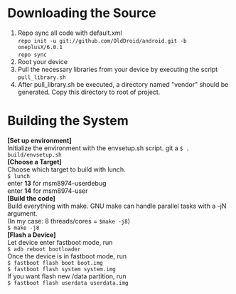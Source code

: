 Downloading the Source  
===
1. Repo sync all code with default.xml  
`repo init -u git://github.com/OldDroid/android.git -b oneplusX/6.0.1`  
`repo sync`  
2. Root your device  
3. Pull the necessary libraries from your device by executing the script `pull_library.sh`  
4. After pull_library.sh be executed, a directory  named "vendor" should be generated. Copy this directory to root of project.

Building the System  
===
**[Set up environment]**  
Initialize the environment with the envsetup.sh script.  git a
`$ . build/envsetup.sh`  
**[Choose a Target]**  
Choose which target to build with lunch.  
`$ lunch`  
      enter **13** for msm8974-userdebug  
      enter **14** for msm8974-user  
**[Build the code]**  
Build everything with make. GNU make can handle parallel tasks with a -jN argument.  
(In my case: 8 threads/cores = `$make -j8`)  
`$ make -j8`  
**[Flash a Device]**  
Let device enter fastboot mode, run  
`$ adb reboot bootloader`  
Once the device is in fastboot mode, run  
`$ fastboot flash boot boot.img`  
`$ fastboot flash system system.img`  
If you want flash new /data partition, run  
`$ fastboot flash userdata userdata.img`

